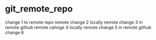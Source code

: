 # git_remote_repo
change 1 to remote repo
remote change 2 locally
remote change 3 in remote github
remote cahnge 4 locally
remote change 5 in remote github
change 6
